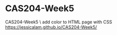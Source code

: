 # CAS204-Week5
CAS204-Week5 \\ add color to HTML page with CSS
https://jessicalam.github.io/CAS204-Week5/
